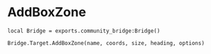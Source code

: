 # AddBoxZone

```
local Bridge = exports.community_bridge:Bridge()

Bridge.Target.AddBoxZone(name, coords, size, heading, options)
```

